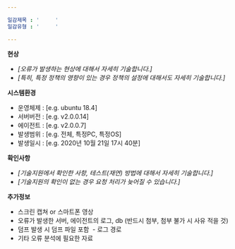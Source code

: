 ```yaml
---

일감제목 : '     '
일감유형 : '     '

---
```


**현상**
 - *[오류가 발생하는 현상에 대해서 자세히 기술합니다.]*
 - *[특히, 특정 정책의 영향이 있는 경우 정책의 설정에 대해서도 자세히 기술합니다.]*

**시스템환경**
 - 운영체제 : [e.g. ubuntu 18.4]
 - 서버버전 : [e.g. v2.0.0.14]
 - 에이전트 : [e.g. v2.0.0.7]
 - 발생범위 : [e.g. 전체, 특정PC, 특정OS]
 - 발생일시 : [e.g. 2020년 10월 21일 17시 40분]
 
**확인사항**
 - *[기술지원에서 확인한 사항, 테스트(재연) 방법에 대해서 자세히 기술합니다.]*
 - *[기술지원의 확인이 없는 경우 요청 처리가 늦어질 수 있습니다.]*

**추가정보**
 - 스크린 캡쳐 or 스마트폰 영상
 - 오류가 발생한 서버, 에이전트의 로그, db (반드시 첨부, 첨부 불가 시 사유 적을 것)
 - 덤프 발생 시 덤프 파일 포함
 - 로그 경로
 - 기타 오류 분석에 필요한 자료
